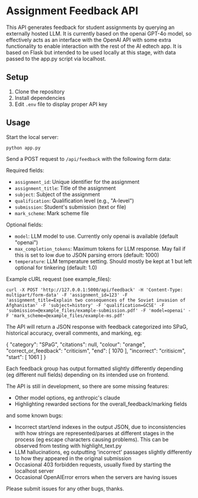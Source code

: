 # Assignment Feedback API

This API generates feedback for student assignments by querying an externally hosted LLM. It is currently based on the openai GPT-4o model, so effectively acts as an interface with the OpenAI API with some extra functionality to enable interaction with the rest of the AI edtech app. It is based on Flask but intended to be used locally at this stage, with data passed to the app.py script via localhost.

## Setup

1. Clone the repository
2. Install dependencies
3. Edit `.env` file to display proper API key

## Usage

Start the local server:

```python app.py```

Send a POST request to `/api/feedback` with the following form data:

Required fields:
- `assignment_id`: Unique identifier for the assignment
- `assignment_title`: Title of the assignment
- `subject`: Subject of the assignment
- `qualification`: Qualification level (e.g., "A-level")
- `submission`: Student's submission (text or file)
- `mark_scheme`: Mark scheme file

Optional fields:
- `model`: LLM model to use. Currently only openai is available (default "openai")
- `max_completion_tokens`: Maximum tokens for LLM response. May fail if this is set to low due to JSON parsing errors (default: 1000)
- `temperature`: LLM temperature setting. Should mostly be kept at 1 but left optional for tinkering (default: 1.0)

Example cURL request (see example_files):

```
curl -X POST 'http://127.0.0.1:5000/api/feedback' -H 'Content-Type: multipart/form-data' -F 'assignment_id=123' -F 'assignment_title=Explain two consequences of the Soviet invasion of Afghanistan' -F 'subject=history' -F 'qualification=GCSE' -F 'submission=@example_files/example-submission.pdf' -F 'model=openai' -F 'mark_scheme=@example_files/example-ms.pdf'
```

The API will return a JSON response with feedback categorized into SPaG, historical accuracy, overall comments, and marking, eg:

{
    "category": "SPaG",
    "citations": null,
    "colour": "orange",
    "correct_or_feedback": "criticism",
    "end": [
        1070
    ],
    "incorrect": "critisicm",
    "start": [
        1061
    ]
}

Each feedback group has output formatted slightly differently depending (eg different null fields) depending on its intended use on frontend.

The API is still in development, so there are some missing features:
- Other model options, eg anthropic's claude
- Highlighting rewarded sections for the overall_feedback/marking fields

and some known bugs:
- Incorrect start/end indexes in the output JSON, due to inconsistencies with how strings are represented/parses at different stages in the process (eg escape characters causing problems). This can be observed from testing with highlight_text.py
- LLM hallucinations, eg outputting 'incorrect' passages slightly differently to how they appeared in the original submission
- Occasional 403 forbidden requests, usually fixed by starting the localhost server
- Occasional OpenAIError errors when the servers are having issues

Please submit issues for any other bugs, thanks.